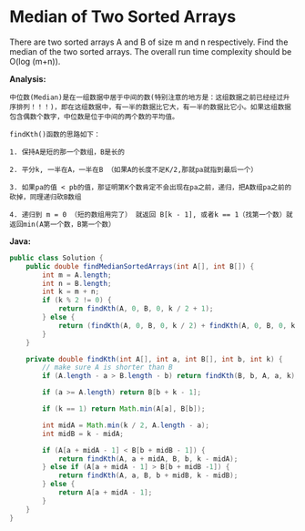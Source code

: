 # Median of Two Sorted Arrays

There are two sorted arrays A and B of size m and n respectively. Find the median of the two sorted arrays. The overall run time complexity should be O(log (m+n)).

**Analysis:**
```
中位数(Median)是在一组数据中居于中间的数(特别注意的地方是：这组数据之前已经经过升序排列！！！)，即在这组数据中，有一半的数据比它大，有一半的数据比它小。如果这组数据包含偶数个数字，中位数是位于中间的两个数的平均值。

findKth()函数的思路如下：

1. 保持A是短的那一个数组，B是长的

2. 平分k, 一半在A，一半在B （如果A的长度不足K/2,那就pa就指到最后一个）

3. 如果pa的值 < pb的值，那证明第K个数肯定不会出现在pa之前，递归，把A数组pa之前的砍掉，同理递归砍B数组

4. 递归到 m = 0 （短的数组用完了） 就返回 B[k - 1], 或者k == 1（找第一个数）就返回min(A第一个数，B第一个数）
```

**Java:**
```java
public class Solution {
	public double findMedianSortedArrays(int A[], int B[]) {
		int m = A.length;
		int n = B.length;
		int k = m + n;
		if (k % 2 != 0) {
		    return findKth(A, 0, B, 0, k / 2 + 1);
		} else {
		    return (findKth(A, 0, B, 0, k / 2) + findKth(A, 0, B, 0, k / 2 + 1)) / 2.0;
		}
	}

	private double findKth(int A[], int a, int B[], int b, int k) {
	    // make sure A is shorter than B
	    if (A.length - a > B.length - b) return findKth(B, b, A, a, k);

	    if (a >= A.length) return B[b + k - 1];

	    if (k == 1) return Math.min(A[a], B[b]);

	    int midA = Math.min(k / 2, A.length - a);
	    int midB = k - midA;

	    if (A[a + midA - 1] < B[b + midB - 1]) {
	        return findKth(A, a + midA, B, b, k - midA);
	    } else if (A[a + midA - 1] > B[b + midB -1]) {
	        return findKth(A, a, B, b + midB, k - midB);
	    } else {
	        return A[a + midA - 1];
	    }
	}
}
```
